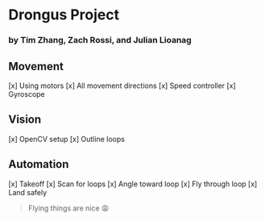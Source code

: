 # Drongus Project
### by Tim Zhang, Zach Rossi, and Julian Lioanag

## Movement

[x] Using motors
[x] All movement directions
[x] Speed controller
[x] Gyroscope

## Vision

[x] OpenCV setup
[x] Outline loops

## Automation

[x] Takeoff
[x] Scan for loops
[x] Angle toward loop
[x] Fly through loop
[x] Land safely

> Flying things are nice :weary: